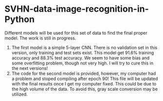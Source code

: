 # SVHN-data-image-recognition-in-Python
Different models will be used for this set of data to find the final proper model. 
The work is still in progress.
1. The first model is a simple 5-layer CNN. There is no validation set in this version, only training and test sets exist.
This model get 91.6% training accuracy and 88.3% test accuracy. We seem to have some bias and some overfitting problem, though not very high. I will try to cure this in the next versions!
2. The code for the second model is provided, however, my computer had a problem and stoped compiling after epoch 90! This file will be updated with the final results once I get my computer fixed. This could be due to the high volume of the data. To avoid this, gray scale conversion may be utilized.
